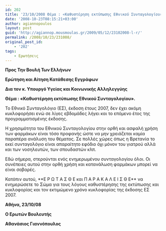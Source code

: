 ```yaml
---
id: 202
title: '23/10/2008 Θέμα : «Καθυστέρηση εκτύπωσης Εθνικού Συνταγολογίου».'
date: '2008-10-23T08:15:21+03:00'
author: agiannopoulos
layout: post
guid: 'http://agiannop.mousmoulas.gr/2009/05/12/23102008-l-r/'
permalink: /2008/10/23/231008/
original_post_id:
    - '202'
tags:
    - Ερωτήσεις
---
```


**Προς Την Βουλή Των Ελλήνων**

**Ερώτηση και Αίτηση Κατάθεσης Εγγράφων**

**Δια τον κ. Υπουργό Υγείας και Κοινωνικής Αλληλεγγύης**

**Θέμα : «Καθυστέρηση εκτύπωσης Εθνικού Συνταγολογίου».**

<div style="text-align:justify;"></div><div style="text-align:justify;"></div>Το Εθνικό Συνταγολόγιο (ΕΣ), έκδοση έτους 2007, δεν έχει ακόμη κυκλοφορήσει ενώ σε λίγες εβδομάδες λήγει και το επόμενο έτος της προγραμματισμένης έκδοσης.

Η χρησιμότητα του Εθνικού Συνταγολογίου στην ορθή και ασφαλή χρήση των φαρμάκων είναι τόσο προφανής ώστε να μην χρειάζεται καμία παραπέρα ανάλυση του θέματος. Σε πολλές χώρες όπως η Βρετανία το εκεί συνταγολόγιο είναι απαραίτητο εφόδιο όχι μόνον του γιατρού αλλά και των νοσηλευτών, των σπουδαστών κλπ.

Εδώ σήμερα, στερούνται ενός ενημερωμένου συνταγολογίου όλοι. Οι συνέπειες αυτού στην ορθή χρήση και κατανάλωση φαρμάκων μπορεί να είναι σοβαρές.

<div style="text-align:justify;"></div>Κατόπιν αυτού, **Ε Ρ Ω Τ Α Σ Θ Ε και Π Α Ρ Α Κ Α Λ Ε Ι Σ Θ Ε** να ενημερώσετε το Σώμα για τους λόγους καθυστέρησης της εκτύπωσης και κυκλοφορίας και τον εκτιμώμενο χρόνο κυκλοφορίας της έκδοσης ΕΣ 2007.

**Αθήνα, 23/10/08**

**Ο Ερωτών Βουλευτής**

**Αθανάσιος Γιαννόπουλος**